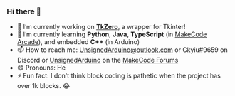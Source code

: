 ### Hi there 👋

- 🔭 I’m currently working on [**TkZero**](https://github.com/UnsignedArduino/TkZero), a wrapper for Tkinter!
- 🌱 I’m currently learning **Python**, **Java**, **TypeScript** (in [MakeCode Arcade](https://arcade.makecode.com/)), and embedded **C++** (in Arduino)
- 📫 How to reach me: UnsignedArduino@outlook.com or Ckyiu#9659 on Discord or [UnsignedArduino](https://forum.makecode.com/u/UnsignedArduino/summary) on the [MakeCode Forums](https://forum.makecode.com/)
- 😄 Pronouns: He
- ⚡ Fun fact: I don't think block coding is pathetic when the project has over 1k blocks. 😂

